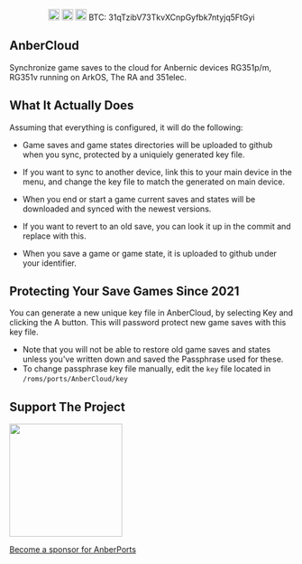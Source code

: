 <p align="center">
  <a href="https://www.paypal.me/krishenriksendk"><img src="https://www.paypalobjects.com/en_GB/i/btn/btn_donate_SM.gif" height="20" /></a>
  <a href="https://www.paypal.me/krishenriksendk" target="_blank"><img src="https://www.buymeacoffee.com/assets/img/custom_images/orange_img.png" height="20" alt="Buy Me A Coffee"></a>
  <a href="https://github.com/krishenriksen/AnberPorts/blob/master/LICENSE.md" target="_blank"><img src="https://camo.githubusercontent.com/78f47a09877ba9d28da1887a93e5c3bc2efb309c1e910eb21135becd2998238a/68747470733a2f2f696d672e736869656c64732e696f2f62616467652f4c6963656e73652d4d49542d79656c6c6f772e737667" height="20" alt="MIT License"></a>
  <a>BTC: 31qTzibV73TkvXCnpGyfbk7ntyjq5FtGyi</a>
</p>

## AnberCloud

Synchronize game saves to the cloud for Anbernic devices RG351p/m, RG351v running on ArkOS, The RA and 351elec.

## What It Actually Does

Assuming that everything is configured, it will do the following:

- Game saves and game states directories will be uploaded to github when you sync, protected by a uniquiely generated key file.

- If you want to sync to another device, link this to your main device in the menu, and change the key file to match the generated on main device.

- When you end or start a game current saves and states will be downloaded and synced with the newest versions.

- If you want to revert to an old save, you can look it up in the commit and replace with this.

- When you save a game or game state, it is uploaded to github under your identifier.

## Protecting Your Save Games Since 2021

You can generate a new unique key file in AnberCloud, by selecting Key and clicking the A button. This will password protect new game saves with this key file.

- Note that you will not be able to restore old game saves and states unless you've written down and saved the Passphrase used for these.
- To change passphrase key file manually, edit the `key` file located in `/roms/ports/AnberCloud/key`

## Support The Project

[<img src="https://github.com/krishenriksen/AnberPorts/raw/master/sponsor.png" width="200"/>](https://github.com/sponsors/krishenriksen)

[Become a sponsor for AnberPorts](https://github.com/sponsors/krishenriksen)
